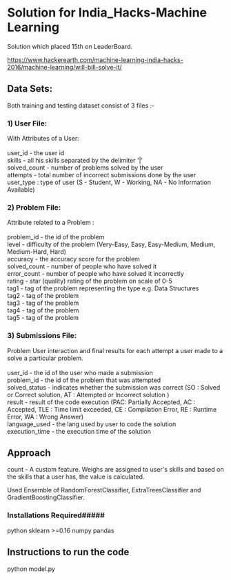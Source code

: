 # Solution for India_Hacks-Machine Learning
Solution which placed 15th on LeaderBoard.

https://www.hackerearth.com/machine-learning-india-hacks-2016/machine-learning/will-bill-solve-it/

## Data Sets:
Both training and testing dataset consist of 3 files :-

### 1) User File:  
With Attributes of a User:<br />
<br />
user_id - the user id <br />
skills - all his skills separated by the delimiter '|' <br />
solved_count - number of problems solved by the user <br />
attempts - total number of incorrect submissions done by the user <br />
user_type : type of user (S - Student, W - Working, NA - No Information Available)<br />
  
### 2) Problem File:
Attribute related to a Problem : <br />
<br />
problem_id - the id of the problem<br />
level - difficulty of the problem (Very-Easy, Easy, Easy-Medium, Medium, Medium-Hard, Hard)<br />
accuracy - the accuracy score for the problem<br />
solved_count - number of people who have solved it<br />
error_count - number of people who have solved it incorrectly<br />
rating - star (quality) rating of the problem on scale of 0-5<br />
tag1 - tag of the problem representing the type e.g. Data Structures<br />
tag2 - tag of the problem<br />
tag3 - tag of the problem<br />
tag4 - tag of the problem<br />
tag5 - tag of the problem<br />
  
### 3) Submissions File:
Problem User interaction and final results for each attempt a user made to a solve a particular problem.<br />
<br />
user_id - the id of the user who made a submission<br />
problem_id - the id of the problem that was attempted<br />
solved_status - indicates whether the submission was correct (SO : Solved or Correct solution, AT : Attempted or Incorrect solution )<br />
result - result of the code execution (PAC: Partially Accepted, AC : Accepted, TLE : Time limit exceeded, CE : Compilation Error, RE : Runtime Error, WA : Wrong Answer)<br />
language_used - the lang used by user to code the solution <br />
execution_time - the execution time of the solution<br />

## Approach

count - A custom feature.
Weighs are assigned to user's skills and based on the skills that a user has, the value is calculated.

Used Ensemble of RandomForestClassifier, ExtraTreesClassifier and GradientBoostingClassifier.



### Installations Required#####

python
sklearn >=0.16
numpy
pandas


## Instructions to run the code ###

python model.py


